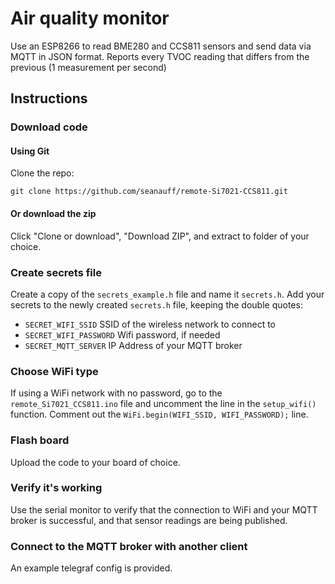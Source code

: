 # Air quality monitor

Use an ESP8266 to read BME280 and CCS811 sensors and send data via MQTT in JSON format.
Reports every TVOC reading that differs from the previous (1 measurement per second)

## Instructions

### Download code

#### Using Git

Clone the repo:

```shell
git clone https://github.com/seanauff/remote-Si7021-CCS811.git
```

#### Or download the zip

Click "Clone or download", "Download ZIP", and extract to folder of your choice.

### Create secrets file

Create a copy of the `secrets_example.h` file and name it `secrets.h`. Add your secrets to the newly created `secrets.h` file, keeping the double quotes:

* `SECRET_WIFI_SSID` SSID of the wireless network to connect to
* `SECRET_WIFI_PASSWORD` Wifi password, if needed
* `SECRET_MQTT_SERVER` IP Address of your MQTT broker

### Choose WiFi type

If using a WiFi network with no password, go to the `remote_Si7021_CCS811.ino` file and uncomment the line in the `setup_wifi()` function. Comment out the `WiFi.begin(WIFI_SSID, WIFI_PASSWORD);` line.

### Flash board

Upload the code to your board of choice.

### Verify it's working

Use the serial monitor to verify that the connection to WiFi and your MQTT broker is successful, and that sensor readings are being published.

### Connect to the MQTT broker with another client

An example telegraf config is provided.
